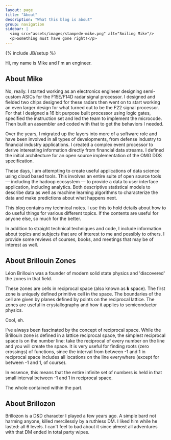 ```yaml
---
layout: page
title: "About"
description: "What this blog is about"
group: navigation
sidebar: |
  <img src="assets/images/stampede-mike.png" alt="Smiling Mike"/>
  <p>Something must have gone right!</p>
---
```

{% include JB/setup %}

Hi, my name is Mike and I&apos;m an engineer.

## About Mike

No, really.  I started
working as an electronics engineer designing semi-custom ASICs for the
F15E/F14D radar signal processor.  I designed and fielded two chips
designed for these radars then went on to start working an even larger
design for what turned out to be the F22 signal processor.  For that I
designed a 16 bit purpose built processor using logic gates, specified
the instruction set and led the team to implement the microcode.  Then
built an assembler and coded with that to get the behaviors I needed.

Over the years, I migrated up the layers into more of a software role and
have been involved in all types of developments, from defense industry
to financial industry applications.  I created a complex event processor
to derive interesting information directly from financial data streams.
I defined the initial architecture for an open source implementation of
the OMG DDS specification.

These days, I am attempting to create useful applications of data science
using cloud based tools.  This involves an entire suite of open source
tools &mdash; including the hadoop ecosystem &mdash; to provide a data
to user interface application, including analytics.  Both descriptive
statistical models to describe data as well as machine learning
algorithms to characterize the data and make predictions about what
happens next.

This blog contains my technical notes.  I use this to hold details about
how to do useful things for various different topics.  If the contents
are useful for anyone else, so much for the better.

In addition to straight technical techniques and code, I include
information about topics and subjects that are of interest to me and
possibly to others.  I provide some reviews of courses, books, and
meetings that may be of interest as well.

## About Brillouin Zones

Léon Brillouin was a founder of modern solid state physics and
&apos;discovered&apos; the zones in that field.

These zones are cells in reciprocal space (also known as
<strong>k</strong> space).  The first zone is uniquely defined primitive
cell in the space.  The boundaries of the cell are given by planes
defined by points on the reciprocal lattice.  The zones are useful in
crystallography and how it applies to semiconductor physics.

Cool, eh.

I&apos;ve always been fascinated by the concept of reciprocal
space.  While the Brillouin zone is defined in a lattice reciprocal space,
the simplest reciprocal space is on the number line:  take the
reciprocal of every number on the line and you will create the space.  It
is very useful for finding roots (zero crossings) of functions, since the
interval from between -1 and 1 in reciprocal space includes all locations
on the line everywhere (except for between -1 and 1, of course).

In essence, this means that the entire infinite set of numbers is held in
that small interval between -1 and 1 in reciprocal space.

The whole contained within the part.

## About Brillozon

Brillozon is a D&amp;D character I played a few years ago.  A simple bard
not harming anyone, killed mercilessly by a ruthless DM.  I liked him while
he lasted: all 6 levels.  I can&apos;t feel to bad about it
since <strike>almost</strike> all adventures with that DM ended in total
party wipes.

